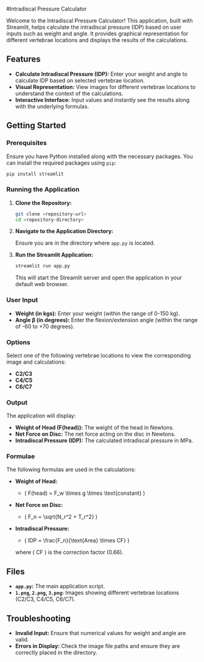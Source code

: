 #Intradiscal Pressure Calculator

Welcome to the Intradiscal Pressure Calculator! This application, built with Streamlit, helps calculate the intradiscal pressure (IDP) based on user inputs such as weight and angle. It provides graphical representation for different vertebrae locations and displays the results of the calculations.

## Features

- **Calculate Intradiscal Pressure (IDP):** Enter your weight and angle to calculate IDP based on selected vertebrae location.
- **Visual Representation:** View images for different vertebrae locations to understand the context of the calculations.
- **Interactive Interface:** Input values and instantly see the results along with the underlying formulas.

## Getting Started

### Prerequisites

Ensure you have Python installed along with the necessary packages. You can install the required packages using `pip`:

```bash
pip install streamlit
```

### Running the Application

1. **Clone the Repository:**

    ```bash
    git clone <repository-url>
    cd <repository-directory>
    ```

2. **Navigate to the Application Directory:**

    Ensure you are in the directory where `app.py` is located.

3. **Run the Streamlit Application:**

    ```bash
    streamlit run app.py
    ```

    This will start the Streamlit server and open the application in your default web browser.

### User Input

- **Weight (in kgs):** Enter your weight (within the range of 0-150 kg).
- **Angle β (in degrees):** Enter the flexion/extension angle (within the range of -60 to +70 degrees).

### Options

Select one of the following vertebrae locations to view the corresponding image and calculations:

- **C2/C3**
- **C4/C5**
- **C6/C7**

### Output

The application will display:

- **Weight of Head \(F(head)\):** The weight of the head in Newtons.
- **Net Force on Disc:** The net force acting on the disc in Newtons.
- **Intradiscal Pressure (IDP):** The calculated intradiscal pressure in MPa.

### Formulae

The following formulas are used in the calculations:

- **Weight of Head:**
  - \( F(head) = F_w \times g \times \text{constant} \)
  
- **Net Force on Disc:**
  - \( F_n = \sqrt{N_r^2 + T_r^2} \)

- **Intradiscal Pressure:**
  - \( IDP = \frac{F_n}{\text{Area} \times CF} \)

  where \( CF \) is the correction factor (0.66).

## Files

- **`app.py`:** The main application script.
- **`1.png`, `2.png`, `3.png`:** Images showing different vertebrae locations (C2/C3, C4/C5, C6/C7).

## Troubleshooting

- **Invalid Input:** Ensure that numerical values for weight and angle are valid.
- **Errors in Display:** Check the image file paths and ensure they are correctly placed in the directory.



